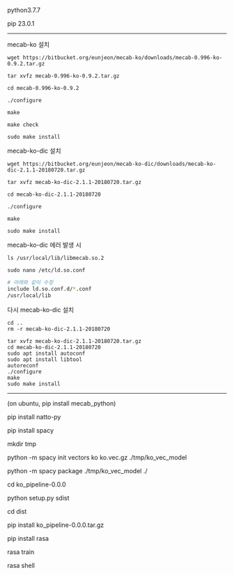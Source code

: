 python3.7.7

pip 23.0.1

---

mecab-ko 설치

```
wget https://bitbucket.org/eunjeon/mecab-ko/downloads/mecab-0.996-ko-0.9.2.tar.gz
```

```
tar xvfz mecab-0.996-ko-0.9.2.tar.gz
```

```
cd mecab-0.996-ko-0.9.2
```

```
./configure
```

```
make
```

```
make check
```

```
sudo make install
```



mecab-ko-dic 설치

```
wget https://bitbucket.org/eunjeon/mecab-ko-dic/downloads/mecab-ko-dic-2.1.1-20180720.tar.gz
```

```
tar xvfz mecab-ko-dic-2.1.1-20180720.tar.gz
```

```
cd mecab-ko-dic-2.1.1-20180720
```

```
./configure
```

```
make
```

```
sudo make install
```



mecab-ko-dic 에러 발생 시

```
ls /usr/local/lib/libmecab.so.2
```

```
sudo nano /etc/ld.so.conf
```

```bash
# 아래와 같이 수정
include ld.so.conf.d/*.conf
/usr/local/lib
```



다시 mecab-ko-dic 설치

```
cd .. 
rm -r mecab-ko-dic-2.1.1-20180720

tar xvfz mecab-ko-dic-2.1.1-20180720.tar.gz
cd mecab-ko-dic-2.1.1-20180720
sudo apt install autoconf
sudo apt install libtool
autoreconf
./configure
make
sudo make install
```







---



(on ubuntu, pip install mecab_python)

pip install natto-py

pip install spacy

mkdir tmp

python -m spacy init vectors ko ko.vec.gz ./tmp/ko_vec_model

python -m spacy package ./tmp/ko_vec_model ./

cd ko_pipeline-0.0.0

python setup.py sdist

cd dist

pip install ko_pipeline-0.0.0.tar.gz

pip install rasa



rasa train

rasa shell